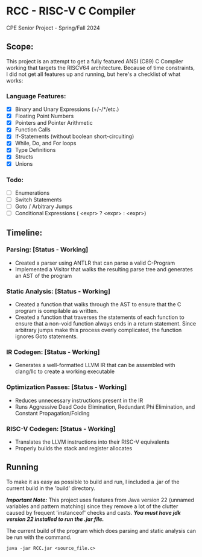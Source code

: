 # RCC - RISC-V C Compiler

CPE Senior Project - Spring/Fall 2024

## Scope:

This project is an attempt to get a fully featured ANSI (C89) C Compiler working that targets the RISCV64 architecture.
Because of time constraints, I did not get all features up and running, but here's a checklist of what works:

### Language Features:
- [x] Binary and Unary Expressions (+/-/*/etc.)
- [x] Floating Point Numbers
- [x] Pointers and Pointer Arithmetic
- [x] Function Calls
- [x] If-Statements (without boolean short-circuiting)
- [x] While, Do, and For loops
- [x] Type Definitions
- [x] Structs
- [x] Unions

### Todo:
- [ ] Enumerations
- [ ] Switch Statements
- [ ] Goto / Arbitrary Jumps
- [ ] Conditional Expressions ( \<expr\> ? \<expr\> : \<expr\>)

## Timeline:

### Parsing: [Status - Working]

- Created a parser using ANTLR that can parse a valid C-Program
- Implemented a Visitor that walks the resulting parse tree and generates an AST of the program

### Static Analysis: [Status - Working]

- Created a function that walks through the AST to ensure that the C program is compilable as written.
- Created a function that traverses the statements of each function to ensure that a non-void function
  always ends in a return statement. Since arbitrary jumps make this process overly complicated, the function ignores Goto statements.

### IR Codegen: [Status - Working]

- Generates a well-formatted LLVM IR that can be assembled with clang/llc to create a working executable

### Optimization Passes: [Status - Working]

- Reduces unnecessary instructions present in the IR
- Runs Aggressive Dead Code Elimination, Redundant Phi Elimination, and Constant Propagation/Folding

### RISC-V Codegen: [Status - Working]

- Translates the LLVM instructions into their RISC-V equivalents
- Properly builds the stack and register allocates


## Running

To make it as easy as possible to build and run, I included a .jar of the current build in the 'build' directory.

***Important Note:*** This project uses features from Java version 22 (unnamed variables and pattern matching) since
they remove a lot of the clutter caused by frequent 'instanceof' checks and casts.
***You must have jdk version 22 installed to run the .jar file.***

The current build of the program which does parsing and static analysis can be run with the command.

```
java -jar RCC.jar <source_file.c>
```
